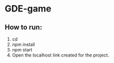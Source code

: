 # GDE-game

## How to run:
1. cd <Path to game folder>
2. npm install
3. npm start
4. Open the localhost link created for the project.
